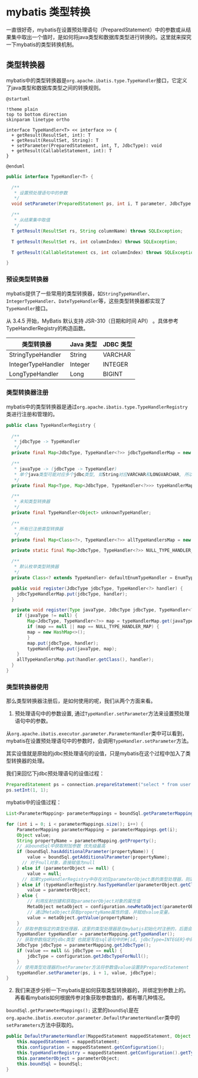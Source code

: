 # mybatis 类型转换

一直很好奇，mybatis在设置预处理语句（PreparedStatement）中的参数或从结果集中取出一个值时，是如何将java类型和数据库类型进行转换的。这里就来探究一下mybatis的类型转换机制。

## 类型转换器

mybatis中的类型转换器是`org.apache.ibatis.type.TypeHandler`接口，它定义了java类型和数据库类型之间的转换规则。

```puml
@startuml

!theme plain
top to bottom direction
skinparam linetype ortho

interface TypeHandler<T> << interface >> {
  + getResult(ResultSet, int): T
  + getResult(ResultSet, String): T
  + setParameter(PreparedStatement, int, T, JdbcType): void
  + getResult(CallableStatement, int): T
}

@enduml
```

```java
public interface TypeHandler<T> {

  /**
   * 设置预处理语句中的参数
   */
  void setParameter(PreparedStatement ps, int i, T parameter, JdbcType jdbcType) throws SQLException;

  /**
   * 从结果集中取值
   */
  T getResult(ResultSet rs, String columnName) throws SQLException;

  T getResult(ResultSet rs, int columnIndex) throws SQLException;

  T getResult(CallableStatement cs, int columnIndex) throws SQLException;

}
```

### 预设类型转换器

mybatis提供了一些常用的类型转换器，如`StringTypeHandler`、`IntegerTypeHandler`、`DateTypeHandler`等，这些类型转换器都实现了`TypeHandler`接口。

从 3.4.5 开始，MyBatis 默认支持 JSR-310（日期和时间 API） 。具体参考 TypeHandlerRegistry的构造函数。

| 类型转换器 | Java 类型 | JDBC 类型 |
| --- | --- | --- |
| StringTypeHandler | String | VARCHAR |
| IntegerTypeHandler | Integer | INTEGER |
| LongTypeHandler | Long | BIGINT |

### 类型转换器注册

mybatis中的类型转换器是通过`org.apache.ibatis.type.TypeHandlerRegistry`类进行注册和管理的。

```java
public class TypeHandlerRegistry {
  
  /**
   * jdbcType -> TypeHandler
   */
  private final Map<JdbcType, TypeHandler<?>> jdbcTypeHandlerMap = new EnumMap<>(JdbcType.class);

  /**
   * javaType -> (jdbcType -> TypeHandler)
   * 单个java类型可能对应多个jdbc类型, 如String对应VARCHAR和LONGVARCHAR, 所以这里使用Map<JdbcType, TypeHandler>来存储
   */
  private final Map<Type, Map<JdbcType, TypeHandler<?>>> typeHandlerMap = new ConcurrentHashMap<>();

  /**
   * 未知类型转换器
   */
  private final TypeHandler<Object> unknownTypeHandler;

  /**
   * 所有已注册类型转换器
   */
  private final Map<Class<?>, TypeHandler<?>> allTypeHandlersMap = new HashMap<>();

  private static final Map<JdbcType, TypeHandler<?>> NULL_TYPE_HANDLER_MAP = Collections.emptyMap();

  /**
   * 默认枚举类型转换器
   */
  private Class<? extends TypeHandler> defaultEnumTypeHandler = EnumTypeHandler.class;

  public void register(JdbcType jdbcType, TypeHandler<?> handler) {
    jdbcTypeHandlerMap.put(jdbcType, handler);
  }

  private void register(Type javaType, JdbcType jdbcType, TypeHandler<?> handler) {
    if (javaType != null) {
        Map<JdbcType, TypeHandler<?>> map = typeHandlerMap.get(javaType);
        if (map == null || map == NULL_TYPE_HANDLER_MAP) {
        map = new HashMap<>();
        }
        map.put(jdbcType, handler);
        typeHandlerMap.put(javaType, map);
    }
    allTypeHandlersMap.put(handler.getClass(), handler);
  }   
}
```

### 类型转换器使用

那么类型转换器注册后，是如何使用的呢，我们从两个方面来看。

1. 预处理语句中的参数设置, 通过`TypeHandler.setParameter`方法来设置预处理语句中的参数。

从`org.apache.ibatis.executor.parameter.ParameterHandler`类中可以看到，mybatis在设置预处理语句中的参数时，会调用`TypeHandler.setParameter`方法。

其实设值就是原始的jdbc预处理语句的设值，只是mybatis在这个过程中加入了类型转换器的处理。

我们来回忆下jdbc预处理语句的设值过程：

```java
PreparedStatement ps = connection.prepareStatement("select * from user where id = ?");
ps.setInt(1, 1);
```

mybatis中的设值过程：

```java
List<ParameterMapping> parameterMappings = boundSql.getParameterMappings();

for (int i = 0; i < parameterMappings.size(); i++) {
    ParameterMapping parameterMapping = parameterMappings.get(i);
    Object value;
    String propertyName = parameterMapping.getProperty();
    // 从boundSql中获取附加参数 优先级最高
    if (boundSql.hasAdditionalParameter(propertyName)) {
        value = boundSql.getAdditionalParameter(propertyName);
      // 对于null对象，直接赋值为null
    } else if (parameterObject == null) {
        value = null;
      // 如果typeHandlerRegistry中存在对应parameterObject类的类型处理器，则进入这个分支。例如 String、Integer、Date等类型
    } else if (typeHandlerRegistry.hasTypeHandler(parameterObject.getClass())) {
        value = parameterObject;
    } else {
        // 利用反射创建和获取parameterObject对象的属性值
        MetaObject metaObject = configuration.newMetaObject(parameterObject);
        // 通过MetaObject获取propertyName属性的值，并赋给value变量。
        value = metaObject.getValue(propertyName);
    }
    // 获取参数指定的类型处理器，这里的类型处理器是在mybatis初始化时注册的，后面会讲到具体如何获取的
    TypeHandler typeHandler = parameterMapping.getTypeHandler();
    // 获取参数指定的jdbc类型 也就是写在sql语句中的#{id, jdbcType=INTEGER}中的jdbcType
    JdbcType jdbcType = parameterMapping.getJdbcType();
    if (value == null && jdbcType == null) {
        jdbcType = configuration.getJdbcTypeForNull();
    }
    // 使用类型处理器的setParameter方法将参数值value设置到PreparedStatement（ps）中  
    typeHandler.setParameter(ps, i + 1, value, jdbcType);
}
```

2. 我们来逐步分析一下mybatis是如何获取类型转换器的，并绑定到参数上的。再看看mybatis如何根据传参对象获取参数值的，都有哪几种情况。

`boundSql.getParameterMappings();`  这里的`boundSql`是在`org.apache.ibatis.executor.parameter.DefaultParameterHandler`类中的`setParameters`方法中获取的。

```java
public DefaultParameterHandler(MappedStatement mappedStatement, Object parameterObject, BoundSql boundSql) {
    this.mappedStatement = mappedStatement;
    this.configuration = mappedStatement.getConfiguration();
    this.typeHandlerRegistry = mappedStatement.getConfiguration().getTypeHandlerRegistry();
    this.parameterObject = parameterObject;
    this.boundSql = boundSql;
}
```
